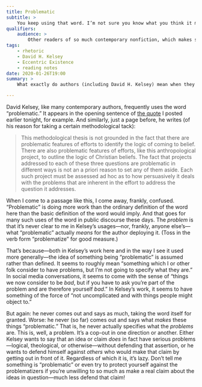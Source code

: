 ```yaml
---
title: Problematic
subtitle: >
    You keep using that word. I’m not sure you know what you think it means.
qualifiers:
    audience: >
        Other readers of so much contemporary nonfiction, which makes such heavy use of this… problematic… word.
tags:
    - rhetoric
    - David H. Kelsey
    - Eccentric Existence
    - reading notes
date: 2020-01-26T19:00
summary: >
    What exactly do authors (including David H. Kelsey) mean when they call something “problematic”? And why so hesitant to actually explain the problems?

---
```


David Kelsey, like many contemporary authors, frequently uses the word “problematic.” It appears in the opening sentence of [the quote][quote] I posted earlier tonight, for example. And similarly, just a page before, he writes (of his reason for taking a certain methodological tack):

> This methodological thesis is not grounded in the fact that there are problematic features of efforts to identify the logic of coming to belief. There are also problematic features of efforts, like this anthropological project, to outline the logic of Christian beliefs. The fact that projects addressed to each of these three questions are problematic in different ways is not an a priori reason to set any of them aside. Each such project must be assessed ad hoc as to how persuasively it deals with the problems that are inherent in the effort to address the question it addresses.

When I come to a passage like this, I come away, frankly, confused. “Problematic” is doing more work than the ordinary definition of the word here than the basic definition of the word would imply. And that goes for many such uses of the word in public discourse these days. The *problem* is that it’s never clear to me in Kelsey’s usages—nor, frankly, anyone else’s—what “problematic” actually *means* for the author deploying it. (Toss in the verb form “problematize” for good measure.)

That’s because—both in Kelsey’s work here and in the way I see it used more generally—the idea of something being “problematic” is assumed rather than defined. It seems to roughly mean “something which I or other folk consider to have problems, but I’m not going to specify what they are.” In social media conversations, it seems to come with the sense of “things we now consider to be *bad*, but if you have to ask you’re part of the problem and are therefore yourself *bad*.” In Kelsey’s work, it seems to have something of the force of “not uncomplicated and with things people might object to.”

But again: he never comes out and says as much, taking the word itself for granted. Worse: he never (so far) comes out and says what *makes* these things “problematic.” That is, he never actually specifies what the *problems* are. This is, well, a problem. It’s a cop-out in one direction or another. Either Kelsey wants to say that an idea or claim *does* in fact have serious problems—logical, theological, or otherwise—without defending that assertion, or he wants to defend himself against *others* who would make that claim by getting out in front of it. Regardless of which it is, it’s lazy. Don’t tell me something is “problematic” or even try to protect yourself against the problematizers if you’re unwilling to so much as make a real claim about the ideas in question—much less defend that claim!

[quote]: https://v5.chriskrycho.com/library/